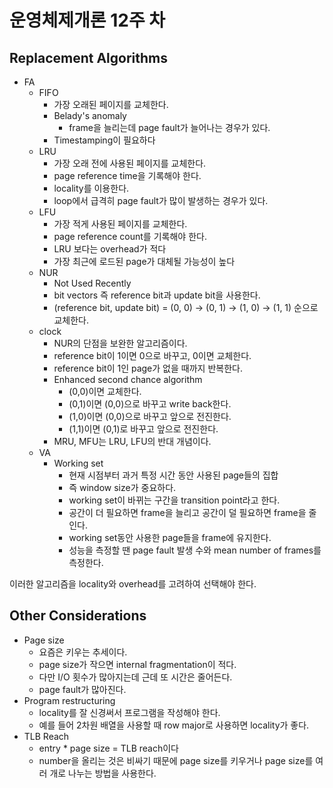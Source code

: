 # 운영체제개론 12주 차

## Replacement Algorithms

- FA
  - FIFO
    - 가장 오래된 페이지를 교체한다.
    - Belady's anomaly
      - frame을 늘리는데 page fault가 늘어나는 경우가 있다.
    - Timestamping이 필요하다
  - LRU
    - 가장 오래 전에 사용된 페이지를 교체한다.
    - page reference time을 기록해야 한다.
    - locality를 이용한다.
    - loop에서 급격히 page fault가 많이 발생하는 경우가 있다.
  - LFU
    - 가장 적게 사용된 페이지를 교체한다.
    - page reference count를 기록해야 한다.
    - LRU 보다는 overhead가 적다
    - 가장 최근에 로드된 page가 대체될 가능성이 높다
  - NUR
    - Not Used Recently
    - bit vectors 즉 reference bit과 update bit을 사용한다.
    - (reference bit, update bit) = (0, 0) -> (0, 1) -> (1, 0) -> (1, 1) 순으로 교체한다.
  - clock
    - NUR의 단점을 보완한 알고리즘이다.
    - reference bit이 1이면 0으로 바꾸고, 0이면 교체한다.
    - reference bit이 1인 page가 없을 때까지 반복한다.
    - Enhanced second chance algorithm
      - (0,0)이면 교체한다.
      - (0,1)이면 (0,0)으로 바꾸고 write back한다.
      - (1,0)이면 (0,0)으로 바꾸고 앞으로 전진한다.
      - (1,1)이면 (0,1)로 바꾸고 앞으로 전진한다.
    - MRU, MFU는 LRU, LFU의 반대 개념이다.
  - VA
    - Working set
      - 현재 시점부터 과거 특정 시간 동안 사용된 page들의 집합
      - 즉 window size가 중요하다.
      - working set이 바뀌는 구간을 transition point라고 한다.
      - 공간이 더 필요하면 frame을 늘리고 공간이 덜 필요하면 frame을 줄인다.
      - working set동안 사용한 page들을 frame에 유지한다.
      - 성능을 측정할 땐 page fault 발생 수와 mean number of frames를 측정한다.

이러한 알고리즘을 locality와 overhead를 고려하여 선택해야 한다.

## Other Considerations

- Page size
  - 요즘은 키우는 추세이다.
  - page size가 작으면 internal fragmentation이 적다.
  - 다만 I/O 횟수가 많아지는데 근데 또 시간은 줄어든다.
  - page fault가 많아진다.
- Program restructuring
  - locality를 잘 신경써서 프로그램을 작성해야 한다.
  - 예를 들어 2차원 배열을 사용할 때 row major로 사용하면 locality가 좋다.
- TLB Reach
  - entry \* page size = TLB reach이다
  - number을 올리는 것은 비싸기 때문에 page size를 키우거나 page size를 여러 개로 나누는 방법을 사용한다.
